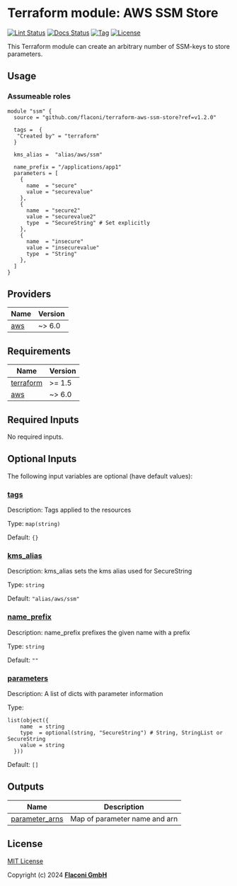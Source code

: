 # Terraform module: AWS SSM Store

[![Lint Status](https://github.com/Flaconi/terraform-aws-ssm-store/actions/workflows/linting.yml/badge.svg?branch=master)](https://github.com/Flaconi/terraform-aws-ssm-store/actions/workflows/linting.yml)
[![Docs Status](https://github.com/Flaconi/terraform-aws-ssm-store/actions/workflows/terraform-docs.yml/badge.svg?branch=master)](https://github.com/Flaconi/terraform-aws-ssm-store/actions/workflows/terraform-docs.yml)
[![Tag](https://img.shields.io/github/tag/flaconi/terraform-aws-ssm-store.svg)](https://github.com/flaconi/terraform-aws-ssm-store/releases)
[![License](https://img.shields.io/badge/license-MIT-blue.svg)](https://opensource.org/licenses/MIT)

This Terraform module can create an arbitrary number of SSM-keys to store parameters.

## Usage

### Assumeable roles

```hcl
module "ssm" {
  source = "github.com/flaconi/terraform-aws-ssm-store?ref=v1.2.0"

  tags =  {
   "Created by" = "terraform"
  }

  kms_alias =  "alias/aws/ssm"

  name_prefix = "/applications/app1"
  parameters = [
    {
      name  = "secure"
      value = "securevalue"
    },
    {
      name  = "secure2"
      value = "securevalue2"
      type  = "SecureString" # Set explicitly
    },
    {
      name  = "insecure"
      value = "insecurevalue"
      type  = "String"
    },
  ]
}
```

<!-- TFDOCS_HEADER_START -->


<!-- TFDOCS_HEADER_END -->

<!-- TFDOCS_PROVIDER_START -->
## Providers

| Name | Version |
|------|---------|
| <a name="provider_aws"></a> [aws](#provider\_aws) | ~> 6.0 |

<!-- TFDOCS_PROVIDER_END -->

<!-- TFDOCS_REQUIREMENTS_START -->
## Requirements

| Name | Version |
|------|---------|
| <a name="requirement_terraform"></a> [terraform](#requirement\_terraform) | >= 1.5 |
| <a name="requirement_aws"></a> [aws](#requirement\_aws) | ~> 6.0 |

<!-- TFDOCS_REQUIREMENTS_END -->

<!-- TFDOCS_INPUTS_START -->
## Required Inputs

No required inputs.

## Optional Inputs

The following input variables are optional (have default values):

### <a name="input_tags"></a> [tags](#input\_tags)

Description: Tags applied to the resources

Type: `map(string)`

Default: `{}`

### <a name="input_kms_alias"></a> [kms\_alias](#input\_kms\_alias)

Description: kms\_alias sets the kms alias used for SecureString

Type: `string`

Default: `"alias/aws/ssm"`

### <a name="input_name_prefix"></a> [name\_prefix](#input\_name\_prefix)

Description: name\_prefix prefixes the given name with a prefix

Type: `string`

Default: `""`

### <a name="input_parameters"></a> [parameters](#input\_parameters)

Description: A list of dicts with parameter information

Type:

```hcl
list(object({
    name  = string
    type  = optional(string, "SecureString") # String, StringList or SecureString
    value = string
  }))
```

Default: `[]`

<!-- TFDOCS_INPUTS_END -->

<!-- TFDOCS_OUTPUTS_START -->
## Outputs

| Name | Description |
|------|-------------|
| <a name="output_parameter_arns"></a> [parameter\_arns](#output\_parameter\_arns) | Map of parameter name and arn |

<!-- TFDOCS_OUTPUTS_END -->

## License

[MIT License](LICENSE)

Copyright (c) 2024 **[Flaconi GmbH](https://github.com/flaconi)**
